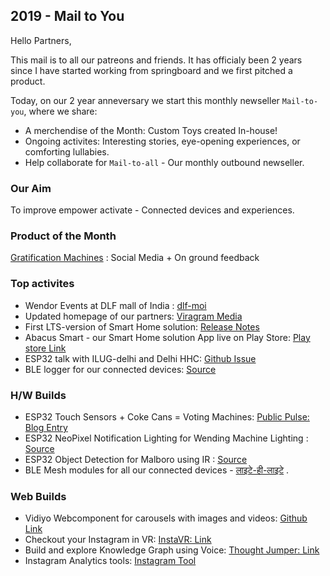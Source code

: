 ## 2019 - Mail to You

Hello Partners,

This mail is to all our patreons and friends. It has officialy been 2 years since I have started working from springboard and we first pitched a product.

Today, on our 2 year anneversary we start this monthly newseller `Mail-to-you`, where we share:
- A merchendise of the Month: Custom Toys created In-house!
- Ongoing activites: Interesting stories, eye-opening experiences, or comforting lullabies.
- Help collaborate for `Mail-to-all` - Our monthly outbound newseller.


### Our Aim
To improve empower activate - Connected devices and experiences.

### Product of the Month
[Gratification Machines](https://we.akriya.co.in) : Social Media + On ground feedback

### Top activites
* Wendor Events at DLF mall of India : [dlf-moi](https://akriya.co.in/wendor-events/)
* Updated homepage of our partners: [Viragram Media](https://viragram.me/)
* First LTS-version of Smart Home solution: [Release Notes](https://github.com/ashtam55/smart_switch/releases)
* Abacus Smart - our Smart Home solution App live on Play Store: [Play store Link](https://play.google.com/store/apps/details?id=com.artiosys.smart_switch)
* ESP32 talk with ILUG-delhi and Delhi HHC: [Github Issue](https://github.com/hardware-hackers-club-delhi/Talks/issues/3)
* BLE logger for our connected devices: [Source](https://github.com/ashtam55/BleWebLogger)

### H/W Builds
* ESP32 Touch Sensors + Coke Cans = Voting Machines: [Public Pulse: Blog Entry](https://akriya.co.in/coke-voting-machine/)
* ESP32 NeoPixel Notification Lighting for Wending Machine Lighting : [Source](https://github.com/ashtam55/OtaTestingDevice)
* ESP32 Object Detection for Malboro using IR : [Source](https://github.com/ashtam55/Digital_Icon/tree/malboro/blstr/recvr)
* BLE Mesh modules for all our connected devices - [लाइटे-ही-लाइटे](https://github.com/ashtam55/mqtt-neopixel/tree/lightHub) .

### Web Builds
* Vidiyo Webcomponent for carousels with images and videos: [Github Link](https://github.com/karx/webcomponents/tree/master/vidiyo)
* Checkout your Instagram in VR: [InstaVR: Link](https://instavr.akriya.co.in/?handle=kaaroClick)
* Build and explore Knowledge Graph using Voice: [Thought Jumper: Link](https://thoughtjumper.netlify.com/)
* Instagram Analytics tools: [Instagram Tool](https://ig.akriya.co.in)
